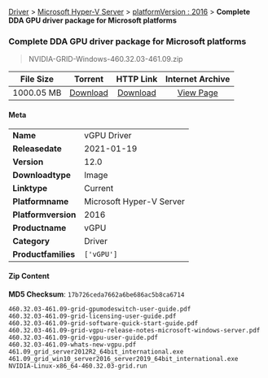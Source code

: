 
[Driver](/README.md)  >  [Microsoft Hyper-V Server](/index/Driver/Microsoft_Hyper-V_Server.md)  >  [platformVersion : 2016](/index/Driver/Microsoft_Hyper-V_Server/2016.md)  >  **Complete DDA GPU driver package for Microsoft platforms**


###    Complete DDA GPU driver package for Microsoft platforms

> NVIDIA-GRID-Windows-460.32.03-461.09.zip   


| **File Size** | **Torrent**  | **HTTP Link** | **Internet Archive** |
|:-------------:|:------------:|:-------------:|:--------------------:|
| 1000.05 MB |  [Download](https://archive.org/download/nvgpu_NVIDIA-GRID-Windows-460.32.03-461.09.zip/nvgpu_NVIDIA-GRID-Windows-460.32.03-461.09.zip_archive.torrent)       | [Download](https://archive.org/compress/nvgpu_NVIDIA-GRID-Windows-460.32.03-461.09.zip) | [View Page](https://archive.org/details/nvgpu_NVIDIA-GRID-Windows-460.32.03-461.09.zip)       |

#### Meta

<table>
<tr><td><strong>Name</strong></td><td>vGPU Driver</td></tr>
<tr><td><strong>Releasedate</strong></td><td>2021-01-19</td></tr>
<tr><td><strong>Version</strong></td><td>12.0</td></tr>
<tr><td><strong>Downloadtype</strong></td><td>Image</td></tr>
<tr><td><strong>Linktype</strong></td><td>Current</td></tr>
<tr><td><strong>Platformname</strong></td><td>Microsoft Hyper-V Server</td></tr>
<tr><td><strong>Platformversion</strong></td><td>2016</td></tr>
<tr><td><strong>Productname</strong></td><td>vGPU</td></tr>
<tr><td><strong>Category</strong></td><td>Driver</td></tr>
<tr><td><strong>Productfamilies</strong></td><td><code>['vGPU']</code></td></tr>
</table>

#### Zip Content

**MD5 Checksum**: `17b726ceda7662a6be686ac5b8ca6714`

```text
460.32.03-461.09-grid-gpumodeswitch-user-guide.pdf
460.32.03-461.09-grid-licensing-user-guide.pdf
460.32.03-461.09-grid-software-quick-start-guide.pdf
460.32.03-461.09-grid-vgpu-release-notes-microsoft-windows-server.pdf
460.32.03-461.09-grid-vgpu-user-guide.pdf
460.32.03-461.09-whats-new-vgpu.pdf
461.09_grid_server2012R2_64bit_international.exe
461.09_grid_win10_server2016_server2019_64bit_international.exe
NVIDIA-Linux-x86_64-460.32.03-grid.run
```